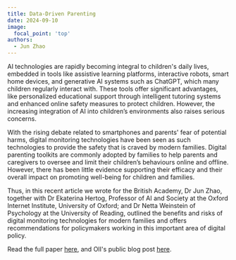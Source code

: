 ```yaml
---
title: Data-Driven Parenting
date: 2024-09-10
image:
  focal_point: 'top'
authors:
  - Jun Zhao
---
```


AI technologies are rapidly becoming integral to children's daily lives, embedded in tools like assistive learning platforms, interactive robots, smart home devices, and generative AI systems such as ChatGPT, which many children regularly interact with. These tools offer significant advantages, like personalized educational support through intelligent tutoring systems and enhanced online safety measures to protect children. However, the increasing integration of AI into children’s environments also raises serious concerns.

With the rising debate related to smartphones and parents' fear of potential harms, digital monitoring technologies have been seen as such technologies to provide the safety that is craved by modern families. Digital parenting toolkits are commonly adopted by families to help parents and caregivers to oversee and limit their children’s behaviours online and offline. However, there has been little evidence supporting their efficacy and their overall impact on promoting well-being for children and families.

Thus, in this recent article we wrote for the British Academy, Dr Jun Zhao, together with Dr Ekaterina Hertog, Professor of AI and Society at the Oxford Internet Institute, University of Oxford; and Dr Netta Weinstein of Psychology at the University of Reading, outlined the benefits and risks of digital monitoring technologies for modern families and offers recommendations for policymakers working in this important area of digital policy.


Read the full paper [here](https://www.thebritishacademy.ac.uk/publications/data-driven-parenting-robust-research-policy-needed-ensure-parental-digital-monitoring-promotes-good-digital-society/), and OII's public blog post [here](https://www.oii.ox.ac.uk/news-events/parental-control-apps-an-essential-part-of-modern-parenting-or-an-unnecessary-distraction/).